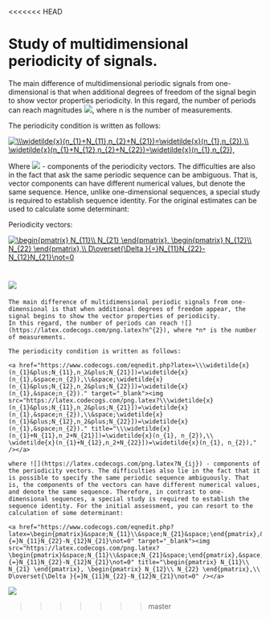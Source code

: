 <<<<<<< HEAD
# Study of multidimensional periodicity of signals.

  The main difference of multidimensional periodic signals from one-dimensional is that when additional degrees of freedom of the signal begin to show vector properties periodicity.
  In this regard, the number of periods can reach magnitudes ![](https://latex.codecogs.com/png.latex?h(n^{1},&space;n_{2})), where n is the number of measurements.
    
  The periodicity condition is written as follows:
    
  <a href="https://www.codecogs.com/eqnedit.php?latex=\\\widetilde{x}(n_{1}&plus;N_{11},n_{2}&plus;N_{21})=\widetilde{x}(n_{1},n_{2}),\\&space;\widetilde{x}(n_{1}&plus;N_{12},n_{2}&plus;N_{22})=\widetilde{x}(n_{1},n_{2})," target="_blank"><img src="https://latex.codecogs.com/png.latex?\\\widetilde{x}(n_{1}&plus;N_{11},n_{2}&plus;N_{21})=\widetilde{x}(n_{1},n_{2}),\\&space;\widetilde{x}(n_{1}&plus;N_{12},n_{2}&plus;N_{22})=\widetilde{x}(n_{1},n_{2})," title="\\\widetilde{x}(n_{1}+N_{11},n_{2}+N_{21})=\widetilde{x}(n_{1},n_{2}),\\ \widetilde{x}(n_{1}+N_{12},n_{2}+N_{22})=\widetilde{x}(n_{1},n_{2})," /></a>
    
  Where ![](https://latex.codecogs.com/gif.latex?N_{ij}) - components of the periodicity vectors. The difficulties are also in the fact that ask the same periodic sequence can be ambiguous. That is, vector components can have different numerical values, but denote the same sequence. Hence, unlike one-dimensional sequences, a special study is required to establish sequence identity. For the original estimates can be used to calculate some determinant:

  Periodicity vectors:

  <a href="https://www.codecogs.com/eqnedit.php?latex=\begin{pmatrix}&space;N_{11}\\&space;N_{21}&space;\end{pmatrix},&space;\begin{pmatrix}&space;N_{12}\\&space;N_{22}&space;\end{pmatrix},\\&space;D\overset{\Delta&space;}{=}N_{11}N_{22}-N_{12}N_{21}\not=0" target="_blank"><img src="https://latex.codecogs.com/png.latex?\begin{pmatrix}&space;N_{11}\\&space;N_{21}&space;\end{pmatrix},&space;\begin{pmatrix}&space;N_{12}\\&space;N_{22}&space;\end{pmatrix},\\&space;D\overset{\Delta&space;}{=}N_{11}N_{22}-N_{12}N_{21}\not=0" title="\begin{pmatrix} N_{11}\\ N_{21} \end{pmatrix}, \begin{pmatrix} N_{12}\\ N_{22} \end{pmatrix},\\ D\overset{\Delta }{=}N_{11}N_{22}-N_{12}N_{21}\not=0" /></a>

  ![](https://github.com/dleliuhin/MDSP/blob/master/multidim-signals-periodicity/desmos-graph.png)
=======
    The main difference of multidimensional periodic signals from one-dimensional is that when additional degrees of freedom appear, the signal begins to show the vector properties of periodicity.
    In this regard, the number of periods can reach ![](https://latex.codecogs.com/png.latex?n^{2}), where *n* is the number of measurements.

    The periodicity condition is written as follows:

    <a href="https://www.codecogs.com/eqnedit.php?latex=\\\widetilde{x}(n_{1}&plus;N_{11},n_2&plus;N_{21}])=\widetilde{x}(n_{1},&space;n_{2}),\\&space;\widetilde{x}(n_{1}&plus;N_{12},n_2&plus;N_{22}])=\widetilde{x}(n_{1},&space;n_{2})." target="_blank"><img src="https://latex.codecogs.com/png.latex?\\\widetilde{x}(n_{1}&plus;N_{11},n_2&plus;N_{21}])=\widetilde{x}(n_{1},&space;n_{2}),\\&space;\widetilde{x}(n_{1}&plus;N_{12},n_2&plus;N_{22}])=\widetilde{x}(n_{1},&space;n_{2})." title="\\\widetilde{x}(n_{1}+N_{11},n_2+N_{21}])=\widetilde{x}(n_{1}, n_{2}),\\ \widetilde{x}(n_{1}+N_{12},n_2+N_{22}])=\widetilde{x}(n_{1}, n_{2})," /></a>
    
    where ![](https://latex.codecogs.com/png.latex?N_{ij}) - components of the periodicity vectors. The difficulties also lie in the fact that it is possible to specify the same periodic sequence ambiguously. That is, the components of the vectors can have different numerical values, and denote the same sequence. Therefore, in contrast to one-dimensional sequences, a special study is required to establish the sequence identity. For the initial assessment, you can resort to the calculation of some determinant:
    
    <a href="https://www.codecogs.com/eqnedit.php?latex=\begin{pmatrix}&space;N_{11}\\&space;N_{21}&space;\end{pmatrix},&space;\begin{pmatrix}&space;N_{12}\\&space;N_{22}&space;\end{pmatrix},\\&space;D\overset{\Delta&space;}{=}N_{11}N_{22}-N_{12}N_{21}\not=0" target="_blank"><img src="https://latex.codecogs.com/png.latex?\begin{pmatrix}&space;N_{11}\\&space;N_{21}&space;\end{pmatrix},&space;\begin{pmatrix}&space;N_{12}\\&space;N_{22}&space;\end{pmatrix},\\&space;D\overset{\Delta&space;}{=}N_{11}N_{22}-N_{12}N_{21}\not=0" title="\begin{pmatrix} N_{11}\\ N_{21} \end{pmatrix}, \begin{pmatrix} N_{12}\\ N_{22} \end{pmatrix},\\ D\overset{\Delta }{=}N_{11}N_{22}-N_{12}N_{21}\not=0" /></a>

![](https://github.com/dleliuhin/MDSP/blob/master/multidim-signals-periodicity/desmos-graph.png)
>>>>>>> master
